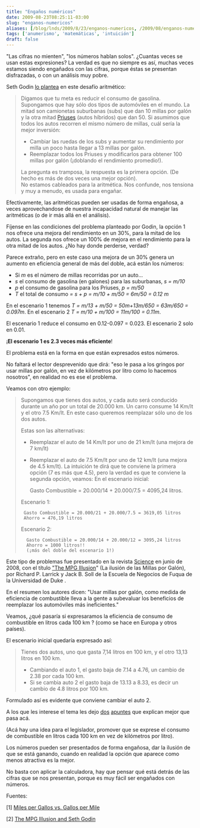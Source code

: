 ```yaml
---
title: "Engaños numéricos"
date: 2009-08-23T08:25:11-03:00
slug: "enganos-numericos"
aliases: [/blog/lnds/2009/8/23/enganos-numericos, /2009/08/enganos-numericos.html]
tags: ['anumerismo', 'matemáticas', 'intuición']
draft: false
---
```


"Las cifras no mienten", "los números hablan solos". ¿Cuantas veces
se usan estas expresiones? La verdad es que no siempre es así, muchas
veces estamos siendo engañados con las cifras, porque éstas se presentan
disfrazadas, o con un análisis muy pobre.

Seth Godin [lo plantea](https://sethgodin.typepad.com/seths_blog/2009/08/not-so-good-at-math.html)
en este desafío aritmético:

> Digamos que tu meta es reducir el consumo de gasolina. Supongamos que
> hay sólo dos tipos de automóviles en el mundo. La mitad son camionetas
> suburbanas (subs) que dan 10 millas por galón y la otra mitad
> [Priuses](https://en.wikipedia.org/wiki/Toyota_Prius) (autos híbridos)
> que dan 50. Si asumimos que todos los autos recorren el mismo número
> de millas, cuál sería la mejor inversión:
>
> -   Cambiar las ruedas de los subs y aumentar su rendimiento por milla
>     un poco hasta llegar a 13 millas por galón.
> -   Reemplazar todos los Priuses y modificarlos para obtener 100
>     millas por galón (¡doblando el rendimiento promedio!).
>
> La pregunta es tramposa, la respuesta es la primera opción. 
> (De hecho es más de dos veces una mejor opción).\
> No estamos cableados para la aritmética. Nos confunde, nos tensiona y
> muy a menudo, es usada para engañar.


Efectivamente, las aritméticas pueden ser usadas de forma engañosa, a
veces aprovechandose de nuestra incapacidad natural de manejar las
aritméticas (o de ir más allá en el análisis).

Fíjense en las condiciones del problema planteado por Godin, la opción 1
nos ofrece una mejora del rendimiento en un 30%, para la mitad de los
autos. La segunda nos ofrece un 100% de mejora en el rendimiento para la
otra mitad de los autos. ¿No hay donde perderse, verdad?

Parece extraño, pero en este caso una mejora de un 30% genera un aumento
en eficiencia general de más del doble, acá están los números:

-   Si *m* es el número de millas recorridas por un auto\...
-   *s* el consumo de gasolina (en galones) para las suburbanas, *s =
    m/10*
-   *p* el consumo de gasolina para los Priuses, *p = m/50*
-   *T* el total de consumo *= s + p = m/10 + m/50 = 6m/50 = 0.12 m*

En el escenario 1 tenemos *T = m/13 + m/50 = 50m+13m/650 = 63m/650 =
0.097m*. En el escenario 2 *T = m/10 + m/100 = 11m/100 = 0.11m*.

El escenario 1 reduce el consumo en 0.12-0.097 = 0.023. 
El escenario 2 solo en 0.01. 

¡**El escenario 1 es 2.3 veces más eficiente**!

El problema está en la forma en que están expresados estos números.

No faltará el lector desprevenido que dirá: "eso le pasa a los gringos
por usar millas por galón, en vez de kilómetros por litro como lo
hacemos nosotros", en realidad no es ese el problema.

Veamos con otro ejemplo:

> Supongamos que tienes dos autos, y cada auto será conducido durante un
> año por un total de 20.000 km. Un carro consume 14 Km/lt y el otro 7.5
> Km/lt. En este caso queremos reemplazar sólo uno de los dos autos.
>
> Estas son las alternativas:
>
> -   Reemplazar el auto de 14 Km/lt por uno de 21 km/lt (una mejora de
>     7 km/lt)
> -   Reemplazar el auto de 7.5 Km/lt por uno de 12 km/lt (una mejora de
>     4.5 km/lt). La intuición te dirá que te conviene la primera opción
>     (7 es más que 4.5), pero la verdad es que te conviene la segunda
>     opción, veamos:
> En el escenario inicial:
>
>     Gasto Combustible = 20.000/14 + 20.000/7.5 = 4095,24 litros.
>
> Escenario 1:
>
>      Gasto Combustible = 20.000/21 + 20.000/7.5 = 3619,05 litros 
>      Ahorro = 476,19 litros
>
> Escenario 2:
>
>       Gasto Combustible = 20.000/14 + 20.000/12 = 3095,24 litros
>       Ahorro = 1000 litros!! 
>       (¡más del doble del escenario 1!)
>

Este tipo de problemas fue presentado en la revista
[Science](https://www.sciencemag.org/) en junio de 2008, con el título
["The MPG Illusion](https://www.sciencemag.org/cgi/reprint/320/5883/1593.pdf)" 
(La ilusión de las Millas por Galón), por Richard P. Larrick y Jack B. Soll
de la Escuela de Negocios de Fuqua de la Universidad de Duke .

En el resumen los autores dicen: "Usar millas por galón, como medida de
eficiencia de combustible lleva a la gente a subevaluar los beneficios
de reemplazar los automóviles más ineficientes."

Veamos, ¿qué pasaría si expresaramos la eficiencia de consumo de
combustible en litros cada 100 km ? (como se hace en Europa y otros
países).

El escenario inicial quedaría expresado así:

> Tienes dos autos, uno que gasta 7,14 litros en 100 km, y el otro 13,13
> litros en 100 km.
>
> -   Cambiando el auto 1, el gasto baja de 7.14 a 4.76, un cambio de
>     2.38 por cada 100 km.
> -   Si se cambia auto 2 el gasto baja de 13.13 a 8.33, es decir un
>     cambio de 4.8 litros por 100 km.

Formulado así es evidente que conviene cambiar el auto 2.

A los que les interese el tema les dejo
[dos](https://www.onpreinit.com/2009/08/mpg-illusion-seth-godin.html)
[apuntes](https://www.bunniestudios.com/blog/?p=257) que explican mejor
que pasa acá.

(Acá hay una idea para el legislador, promover que se exprese el consumo
de combustible en litros cada 100 km en vez de kilómetros por litro).

Los números pueden ser presentados de forma engañosa, dar la ilusión de
que se está ganando, cuando en realidad la opción que aparece como menos
atractiva es la mejor.

No basta con aplicar la calculadora, hay que pensar qué está detrás de
las cifras que se nos presentan, porque es muy fácil ser engañados con
números.

Fuentes:

\[1\] [Miles per Gallos vs. Gallos per
Mile](http://www.bunniestudios.com/blog/?p=257)

\[2\] [The MPG Illusion and Seth
Godin](http://www.onpreinit.com/2009/08/mpg-illusion-seth-godin.html)
    
